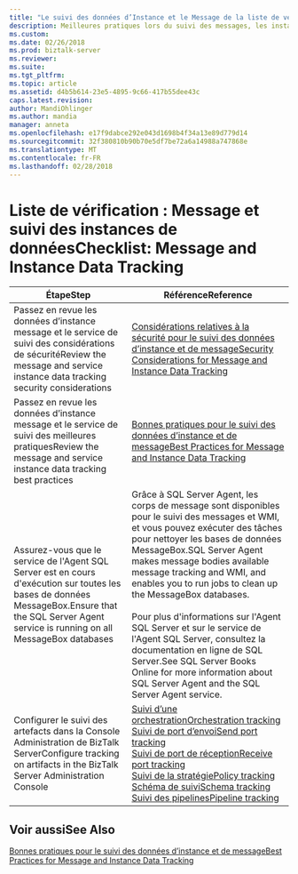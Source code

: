 ```yaml
---
title: "Le suivi des données d’Instance et le Message de la liste de vérification : | Documents Microsoft"
description: Meilleures pratiques lors du suivi des messages, les instances et les artefacts de BizTalk Server
ms.custom: 
ms.date: 02/26/2018
ms.prod: biztalk-server
ms.reviewer: 
ms.suite: 
ms.tgt_pltfrm: 
ms.topic: article
ms.assetid: d4b5b614-23e5-4895-9c66-417b55dee43c
caps.latest.revision: 
author: MandiOhlinger
ms.author: mandia
manager: anneta
ms.openlocfilehash: e17f9dabce292e043d1698b4f34a13e89d779d14
ms.sourcegitcommit: 32f380810b90b70e5df7be72a6a14988a747868e
ms.translationtype: MT
ms.contentlocale: fr-FR
ms.lasthandoff: 02/28/2018
---
```

# <a name="checklist-message-and-instance-data-tracking"></a><span data-ttu-id="f0217-103">Liste de vérification : Message et suivi des instances de données</span><span class="sxs-lookup"><span data-stu-id="f0217-103">Checklist: Message and Instance Data Tracking</span></span>
|<span data-ttu-id="f0217-104">Étape</span><span class="sxs-lookup"><span data-stu-id="f0217-104">Step</span></span>|<span data-ttu-id="f0217-105">Référence</span><span class="sxs-lookup"><span data-stu-id="f0217-105">Reference</span></span>|  
|----------|---------------|  
|<span data-ttu-id="f0217-106">Passez en revue les données d’instance message et le service de suivi des considérations de sécurité</span><span class="sxs-lookup"><span data-stu-id="f0217-106">Review the message and service instance data tracking  security considerations</span></span>|[<span data-ttu-id="f0217-107">Considérations relatives à la sécurité pour le suivi des données d’instance et de message</span><span class="sxs-lookup"><span data-stu-id="f0217-107">Security Considerations for Message and Instance Data Tracking</span></span>](../core/security-considerations-for-message-and-instance-data-tracking.md)|  
|<span data-ttu-id="f0217-108">Passez en revue les données d’instance message et le service de suivi des meilleures pratiques</span><span class="sxs-lookup"><span data-stu-id="f0217-108">Review the  message and service instance data tracking best practices</span></span>|[<span data-ttu-id="f0217-109">Bonnes pratiques pour le suivi des données d’instance et de message</span><span class="sxs-lookup"><span data-stu-id="f0217-109">Best Practices for Message and Instance Data Tracking</span></span>](../core/best-practices-for-message-and-instance-data-tracking.md)|  
|<span data-ttu-id="f0217-110">Assurez-vous que le service de l'Agent SQL Server est en cours d'exécution sur toutes les bases de données MessageBox.</span><span class="sxs-lookup"><span data-stu-id="f0217-110">Ensure that the SQL Server Agent service is running on all MessageBox databases</span></span>|<span data-ttu-id="f0217-111">Grâce à SQL Server Agent, les corps de message sont disponibles pour le suivi des messages et WMI, et vous pouvez exécuter des tâches pour nettoyer les bases de données MessageBox.</span><span class="sxs-lookup"><span data-stu-id="f0217-111">SQL Server Agent makes message bodies available message tracking and WMI, and enables you to run jobs to clean up the MessageBox databases.</span></span><br /><br /> <span data-ttu-id="f0217-112">Pour plus d'informations sur l'Agent SQL Server et sur le service de l'Agent SQL Server, consultez la documentation en ligne de SQL Server.</span><span class="sxs-lookup"><span data-stu-id="f0217-112">See SQL Server Books Online for more information about SQL Server Agent and the SQL Server Agent service.</span></span>|  
|<span data-ttu-id="f0217-113">Configurer le suivi des artefacts dans la Console Administration de BizTalk Server</span><span class="sxs-lookup"><span data-stu-id="f0217-113">Configure tracking on artifacts in the BizTalk Server Administration Console</span></span>|[<span data-ttu-id="f0217-114">Suivi d’une orchestration</span><span class="sxs-lookup"><span data-stu-id="f0217-114">Orchestration tracking</span></span>](how-to-configure-tracking-for-an-orchestration.md)<br/>[<span data-ttu-id="f0217-115">Suivi de port d’envoi</span><span class="sxs-lookup"><span data-stu-id="f0217-115">Send port tracking</span></span>](how-to-configure-tracking-for-a-send-port.md)<br/>[<span data-ttu-id="f0217-116">Suivi de port de réception</span><span class="sxs-lookup"><span data-stu-id="f0217-116">Receive port tracking</span></span>](how-to-configure-tracking-for-a-receive-port.md)<br/>[<span data-ttu-id="f0217-117">Suivi de la stratégie</span><span class="sxs-lookup"><span data-stu-id="f0217-117">Policy tracking</span></span>](how-to-configure-tracking-for-a-policy.md)<br/>[<span data-ttu-id="f0217-118">Schéma de suivi</span><span class="sxs-lookup"><span data-stu-id="f0217-118">Schema tracking</span></span>](how-to-configure-tracking-for-a-schema.md)<br/>[<span data-ttu-id="f0217-119">Suivi des pipelines</span><span class="sxs-lookup"><span data-stu-id="f0217-119">Pipeline tracking</span></span>](how-to-configure-tracking-for-a-pipeline.md)|  
  
## <a name="see-also"></a><span data-ttu-id="f0217-120">Voir aussi</span><span class="sxs-lookup"><span data-stu-id="f0217-120">See Also</span></span>  
 [<span data-ttu-id="f0217-121">Bonnes pratiques pour le suivi des données d’instance et de message</span><span class="sxs-lookup"><span data-stu-id="f0217-121">Best Practices for Message and Instance Data Tracking</span></span>](../core/best-practices-for-message-and-instance-data-tracking.md)
